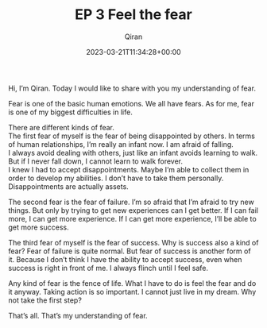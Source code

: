 ﻿---
title: EP 3 Feel the fear
author: Qiran
type: post
date: 2023-03-21T11:34:28+00:00
aliases: ["/ep-3-feel-the-fear/"]
xyz_twap:
  - 1
boomdevs_metabox:
  - 's:41:"a:1:{s:19:"disable_auto_insert";s:1:"0";}";'
categories:
  - Fear
  - Podcast

---
Hi, I&#8217;m Qiran. Today I would like to share with you my understanding of fear.

Fear is one of the basic human emotions. We all have fears. As for me, fear is one of my biggest difficulties in life.

There are different kinds of fear.  
The first fear of myself is the fear of being disappointed by others. In terms of human relationships, I&#8217;m really an infant now. I am afraid of falling.  
I always avoid dealing with others, just like an infant avoids learning to walk. But if I never fall down, I cannot learn to walk forever.  
I knew I had to accept disappointments. Maybe I&#8217;m able to collect them in order to develop my abilities. I don&#8217;t have to take them personally. Disappointments are actually assets.

The second fear is the fear of failure. I&#8217;m so afraid that I&#8217;m afraid to try new things. But only by trying to get new experiences can I get better. If I can fail more, I can get more experience. If I can get more experience, I&#8217;ll be able to get more success.

The third fear of myself is the fear of success. Why is success also a kind of fear? Fear of failure is quite normal. But fear of success is another form of it. Because I don&#8217;t think I have the ability to accept success, even when success is right in front of me. I always flinch until I feel safe.

Any kind of fear is the fence of life. What I have to do is feel the fear and do it anyway. Taking action is so important. I cannot just live in my dream. Why not take the first step?

That&#8217;s all. That&#8217;s my understanding of fear.

